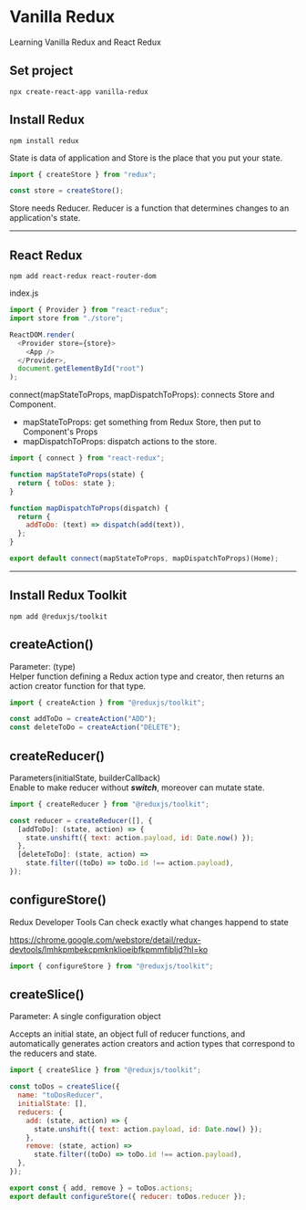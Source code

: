 # Vanilla Redux

Learning Vanilla Redux and React Redux

## Set project

```
npx create-react-app vanilla-redux
```

## Install Redux

```
npm install redux
```

State is data of application and Store is the place that you put your state.

```js
import { createStore } from "redux";

const store = createStore();
```

Store needs Reducer. Reducer is a function that determines changes to an application's state.<br>

---

## React Redux

```
npm add react-redux react-router-dom
```

index.js

```js
import { Provider } from "react-redux";
import store from "./store";

ReactDOM.render(
  <Provider store={store}>
    <App />
  </Provider>,
  document.getElementById("root")
);
```

connect(mapStateToProps, mapDispatchToProps): connects Store and Component.

- mapStateToProps: get something from Redux Store, then put to Component's Props
- mapDispatchToProps: dispatch actions to the store.

```js
import { connect } from "react-redux";

function mapStateToProps(state) {
  return { toDos: state };
}

function mapDispatchToProps(dispatch) {
  return {
    addToDo: (text) => dispatch(add(text)),
  };
}

export default connect(mapStateToProps, mapDispatchToProps)(Home);
```

---

## Install Redux Toolkit

```
npm add @reduxjs/toolkit
```

## createAction()

Parameter: (type)<br>
Helper function defining a Redux action type and creator, then returns an action creator function for that type.

```js
import { createAction } from "@reduxjs/toolkit";

const addToDo = createAction("ADD");
const deleteToDo = createAction("DELETE");
```

## createReducer()

Parameters(initialState, builderCallback)<br>
Enable to make reducer without **_switch_**, moreover can mutate state.

```js
import { createReducer } from "@reduxjs/toolkit";

const reducer = createReducer([], {
  [addToDo]: (state, action) => {
    state.unshift({ text: action.payload, id: Date.now() });
  },
  [deleteToDo]: (state, action) =>
    state.filter((toDo) => toDo.id !== action.payload),
});
```

## configureStore()

Redux Developer Tools
Can check exactly what changes happend to state

https://chrome.google.com/webstore/detail/redux-devtools/lmhkpmbekcpmknklioeibfkpmmfibljd?hl=ko

```js
import { configureStore } from "@reduxjs/toolkit";
```

## createSlice()

Parameter: A single configuration object

Accepts an initial state, an object full of reducer functions, and automatically generates action creators and action types that correspond to the reducers and state.

```js
import { createSlice } from "@reduxjs/toolkit";

const toDos = createSlice({
  name: "toDosReducer",
  initialState: [],
  reducers: {
    add: (state, action) => {
      state.unshift({ text: action.payload, id: Date.now() });
    },
    remove: (state, action) =>
      state.filter((toDo) => toDo.id !== action.payload),
  },
});

export const { add, remove } = toDos.actions;
export default configureStore({ reducer: toDos.reducer });
```
